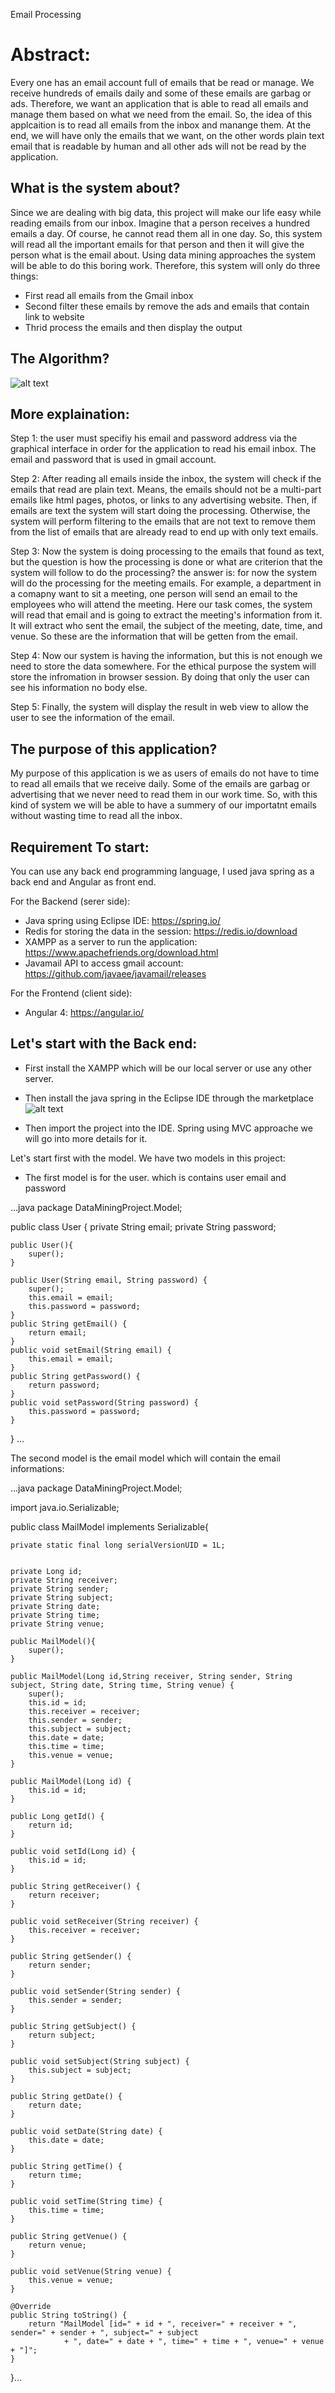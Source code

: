 Email Processing
# Abstract:
Every one has an email account full of emails that be read or manage. We receive hundreds of emails daily and some of these emails are garbag or ads. Therefore, we want an application that is able to read all emails and manage them based on what we need from the email. So, the idea of this applcaition is to read all emails from the inbox and manange them. At the end, we will have only the emails that we want, on the other words plain text email that is readable by human and all other ads will not be read by the application.

## What is the system about?
Since we are dealing with big data, this project will make our life easy while reading emails from our inbox. Imagine that a person receives a hundred emails a day. Of course, he cannot read them all in one day. So, this system will read all the important emails for that person and then it will give the person what is the email about. Using data mining approaches the system will be able to do this boring work. Therefore, this system will only do three things:

- First read all emails from the Gmail inbox
- Second filter these emails by remove the ads and emails that contain link to website
- Thrid process the emails and then display the output
## The Algorithm?
![alt text](https://imgur.com/89H7Mzg.jpg)

## More explaination: 

Step 1: the user must specifiy his email and password address via the graphical interface in order for the application to read his email inbox. The email and password that is used in gmail account.

Step 2: After reading all emails inside the inbox, the system will check if the emails that read are plain text. Means, the emails should not be a multi-part emails like html pages, photos, or links to any advertising website. Then, if emails are text the system will start doing the processing. Otherwise, the system will perform filtering to the emails that are not text to remove them from the list of emails that are already read to end up with only text emails. 

Step 3: Now the system is doing processing to the emails that found as text, but the question is how the processing is done or what are criterion that the system will follow to do the processing? 
the answer is: for now the system will do the processing for the meeting emails. For example, a department in a comapny want to sit a meeting, one person will send an email to the employees who will attend the meeting. Here our task comes, the system will read that email and is going to extract the meeting's information from it. It will extract who sent the email, the subject of the meeting, date, time, and venue. So these are the information that will be getten from the email. 

Step 4: Now our system is having the information, but this is not enough we need to store the data somewhere. For the ethical purpose the system will store the infromation in browser session. By doing that only the user can see his information no body else. 

Step 5: Finally, the system will display the result in web view to allow the user to see the information of the email.


## The purpose of this application?
My purpose of this application is we as users of emails do not have to time to read all emails that we receive daily. Some of the emails are garbag or advertising that we never need to read them in our work time. So, with this kind of system we will be able to have a summery of our importatnt emails without wasting time to read all the inbox.

## Requirement To start:
You can use any back end programming language, I used java spring as a back end and Angular as front end.

For the Backend (serer side):

- Java spring using Eclipse IDE: https://spring.io/
- Redis for storing the data in the session: https://redis.io/download
- XAMPP as a server to run the application: https://www.apachefriends.org/download.html
- Javamail API to access gmail account: https://github.com/javaee/javamail/releases

For the Frontend (client side):
- Angular 4: https://angular.io/

## Let's start with the Back end:
- First install the XAMPP which will be our local server or use any other server.
- Then install the java spring in the Eclipse IDE through the marketplace
![alt text](https://imgur.com/2yV4Xfr.jpg)

- Then import the project into the IDE.
Spring using MVC approache we will go into more details for it.

Let's start first with the model. We have two models in this project:
* The first model is for the user. which is contains user email and password

...java
package DataMiningProject.Model;

public class User {
	private String email;
	private String password;
	
	public User(){
		super();
	}
	
	public User(String email, String password) {
		super();
		this.email = email;
		this.password = password;
	}
	public String getEmail() {
		return email;
	}
	public void setEmail(String email) {
		this.email = email;
	}
	public String getPassword() {
		return password;
	}
	public void setPassword(String password) {
		this.password = password;
	}
}
... 

The second model is the email model which will contain the email informations:

...java
package DataMiningProject.Model;

import java.io.Serializable;

public class MailModel implements Serializable{
	
	private static final long serialVersionUID = 1L;

	
	private Long id;
	private String receiver;
	private String sender;
	private String subject;
	private String date;
	private String time;
	private String venue;
	
	public MailModel(){
		super();
	}

	public MailModel(Long id,String receiver, String sender, String subject, String date, String time, String venue) {
		super();
		this.id = id;
		this.receiver = receiver;
		this.sender = sender;
		this.subject = subject;
		this.date = date;
		this.time = time;
		this.venue = venue;
	}

	public MailModel(Long id) {
		this.id = id;
	}

	public Long getId() {
		return id;
	}

	public void setId(Long id) {
		this.id = id;
	}

	public String getReceiver() {
		return receiver;
	}

	public void setReceiver(String receiver) {
		this.receiver = receiver;
	}

	public String getSender() {
		return sender;
	}

	public void setSender(String sender) {
		this.sender = sender;
	}

	public String getSubject() {
		return subject;
	}

	public void setSubject(String subject) {
		this.subject = subject;
	}

	public String getDate() {
		return date;
	}

	public void setDate(String date) {
		this.date = date;
	}

	public String getTime() {
		return time;
	}

	public void setTime(String time) {
		this.time = time;
	}

	public String getVenue() {
		return venue;
	}

	public void setVenue(String venue) {
		this.venue = venue;
	}

	@Override
	public String toString() {
		return "MailModel [id=" + id + ", receiver=" + receiver + ", sender=" + sender + ", subject=" + subject
				+ ", date=" + date + ", time=" + time + ", venue=" + venue + "]";
	}
	
	
	
}...


